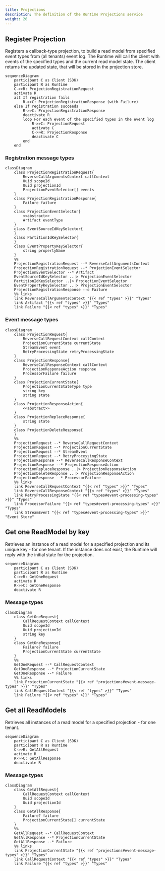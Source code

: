 ```yaml
---
title: Projections
description: The definition of the Runtime Projections service
weight: 20
---
```


## Register Projection

Registers a callback-type projection, to build a read model from specified event types from (all tenants) event log. The Runtime will call the client with events of the specified types and the current read model state. The client returns the updated state, that will be stored in the projection store.

```mermaid
sequenceDiagram
    participant C as Client (SDK)
    participant R as Runtime
    C->>R: ProjectionRegistrationRequest
    activate R
    alt If registration fails
        R->>C: ProjectionRegistrationResponse (with Failure)
    else If registration succeeds
        R->>C: ProjectionRegistrationResponse
        deactivate R
        loop For each event of the specified types in the event log
            R->>C: ProjectionRequest
            activate C
            C->>R: ProjectionResponse
            deactivate C
        end
    end
```


### Registration message types

```mermaid
classDiagram
    class ProjectionRegistrationRequest{
        ReverseCallArgumentsContext callContext
        Uuid scopeId
        Uuid projectionId
        ProjectionEventSelector[] events
    }
    class ProjectionRegistrationResponse{
        Failure failure
    }
    class ProjectionEventSelector{
        <<abstract>>
        Artifact eventType
    }
    class EventSourceIdKeySelector{  
    }
    class PartitionIdKeySelector{
    }
    class EventPropertyKeySelector{
        string propertyName
    }
    %%
    ProjectionRegistrationRequest --* ReverseCallArgumentsContext
    ProjectionRegistrationRequest --* ProjectionEventSelector
    ProjectionEventSelector --* Artifact
    EventSourceIdKeySelector ..|> ProjectionEventSelector
    PartitionIdKeySelector ..|> ProjectionEventSelector
    EventPropertyKeySelector ..|> ProjectionEventSelector
    ProjectionRegistrationResponse --o Failure
    %% links
    link ReverseCallArgumentsContext "{{< ref "types" >}}" "Types"
    link Artifact "{{< ref "types" >}}" "Types"
    link Failure "{{< ref "types" >}}" "Types"
```

### Event message types

```mermaid
classDiagram
    class ProjectionRequest{
        ReverseCallRequestContext callContext
        ProjectionCurrentState currentState
        StreamEvent event
        RetryProcessingState retryProcessingState
    }
    class ProjectionResponse{
        ReverseCallResponseContext callContext
        ProjectionResponseAction response
        ProcessorFailure failure
    }
    class ProjectionCurrentState{
        ProjectionCurrentStateType type
        string key
        string state
    }
    class ProjectionResponseAction{
        <<abstract>>
    }
    class ProjectionReplaceResponse{
        string state
    }
    class ProjectionDeleteResponse{
    }
    %%
    ProjectionRequest --* ReverseCallRequestContext
    ProjectionRequest --* ProjectionCurrentState
    ProjectionRequest --* StreamEvent
    ProjectionRequest --* RetryProcessingState
    ProjectionResponse --* ReverseCallResponseContext
    ProjectionResponse --* ProjectionResponseAction
    ProjectionReplaceResponse ..|> ProjectionResponseAction
    ProjectionDeleteResponse ..|> ProjectionResponseAction
    ProjectionResponse --* ProcessorFailure
    %% links
    link ReverseCallRequestContext "{{< ref "types" >}}" "Types"
    link ReverseCallResponseContext "{{< ref "types" >}}" "Types"
    link RetryProcessingState "{{< ref "types#event-processing-types" >}}" "Types"
    link ProcessorFailure "{{< ref "types#event-processing-types" >}}" "Types"
    link StreamEvent "{{< ref "types#event-processing-types" >}}" "Event Store"
```

## Get one ReadModel by key

Retrieves an instance of a read model for a specified projection and its unique key - for one tenant. If the instance does not exist, the Runtime will reply with the initial state for the projection.

```mermaid
sequenceDiagram
    participant C as Client (SDK)
    participant R as Runtime
    C->>R: GetOneRequest
    activate R
    R->>C: GetOneResponse
    deactivate R
```

### Message types

```mermaid
classDiagram
    class GetOneRequest{
        CallRequestContext callContext
        Uuid scopeId
        Uuid projectionId
        string key
    }
    class GetOneResponse{
        Failure? failure
        ProjectionCurrentState currentState
    }
    %%
    GetOneRequest --* CallRequestContext
    GetOneResponse --* ProjectionCurrentState
    GetOneResponse --* Failure
    %% links
    link ProjectionCurrentState "{{< ref "projections#event-message-types" >}}" "Types"
    link CallRequestContext "{{< ref "types" >}}" "Types"
    link Failure "{{< ref "types" >}}" "Types"
```

## Get all ReadModels

Retrieves all instances of a read model for a specified projection - for one tenant.

```mermaid
sequenceDiagram
    participant C as Client (SDK)
    participant R as Runtime
    C->>R: GetAllRequest
    activate R
    R->>C: GetAllResponse
    deactivate R
```

### Message types

```mermaid
classDiagram
    class GetAllRequest{
        CallRequestContext callContext
        Uuid scopeId
        Uuid projectionId
    }
    class GetAllResponse{
        Failure? failure
        ProjectionCurrentState[] currentState
    }
    %%
    GetAllRequest --* CallRequestContext
    GetAllResponse --* ProjectionCurrentState
    GetAllResponse --* Failure
    %% links
    link ProjectionCurrentState "{{< ref "projections#event-message-types" >}}" "Types"
    link CallRequestContext "{{< ref "types" >}}" "Types"
    link Failure "{{< ref "types" >}}" "Types"
```
